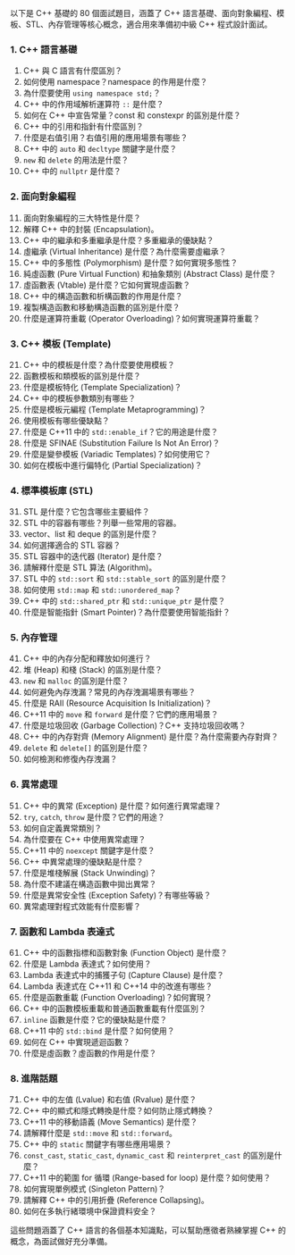 
以下是 C++ 基礎的 80 個面試題目，涵蓋了 C++ 語言基礎、面向對象編程、模板、STL、內存管理等核心概念，適合用來準備初中級 C++ 程式設計面試。

### 1. C++ 語言基礎

1. C++ 與 C 語言有什麼區別？
2. 如何使用 namespace？namespace 的作用是什麼？
3. 為什麼要使用 `using namespace std;`？
4. C++ 中的作用域解析運算符 `::` 是什麼？
5. 如何在 C++ 中宣告常量？const 和 constexpr 的區別是什麼？
6. C++ 中的引用和指針有什麼區別？
7. 什麼是右值引用？右值引用的應用場景有哪些？
8. C++ 中的 `auto` 和 `decltype` 關鍵字是什麼？
9. `new` 和 `delete` 的用法是什麼？
10. C++ 中的 `nullptr` 是什麼？

### 2. 面向對象編程

11. 面向對象編程的三大特性是什麼？
12. 解釋 C++ 中的封裝 (Encapsulation)。
13. C++ 中的繼承和多重繼承是什麼？多重繼承的優缺點？
14. 虛繼承 (Virtual Inheritance) 是什麼？為什麼需要虛繼承？
15. C++ 中的多態性 (Polymorphism) 是什麼？如何實現多態性？
16. 純虛函數 (Pure Virtual Function) 和抽象類別 (Abstract Class) 是什麼？
17. 虛函數表 (Vtable) 是什麼？它如何實現虛函數？
18. C++ 中的構造函數和析構函數的作用是什麼？
19. 複製構造函數和移動構造函數的區別是什麼？
20. 什麼是運算符重載 (Operator Overloading)？如何實現運算符重載？

### 3. C++ 模板 (Template)

21. C++ 中的模板是什麼？為什麼要使用模板？
22. 函數模板和類模板的區別是什麼？
23. 什麼是模板特化 (Template Specialization)？
24. C++ 中的模板參數類別有哪些？
25. 什麼是模板元編程 (Template Metaprogramming)？
26. 使用模板有哪些優缺點？
27. 什麼是 C++11 中的 `std::enable_if`？它的用途是什麼？
28. 什麼是 SFINAE (Substitution Failure Is Not An Error)？
29. 什麼是變參模板 (Variadic Templates)？如何使用它？
30. 如何在模板中進行偏特化 (Partial Specialization)？

### 4. 標準模板庫 (STL)

31. STL 是什麼？它包含哪些主要組件？
32. STL 中的容器有哪些？列舉一些常用的容器。
33. vector、list 和 deque 的區別是什麼？
34. 如何選擇適合的 STL 容器？
35. STL 容器中的迭代器 (Iterator) 是什麼？
36. 請解釋什麼是 STL 算法 (Algorithm)。
37. STL 中的 `std::sort` 和 `std::stable_sort` 的區別是什麼？
38. 如何使用 `std::map` 和 `std::unordered_map`？
39. C++ 中的 `std::shared_ptr` 和 `std::unique_ptr` 是什麼？
40. 什麼是智能指針 (Smart Pointer)？為什麼要使用智能指針？

### 5. 內存管理

41. C++ 中的內存分配和釋放如何進行？
42. 堆 (Heap) 和棧 (Stack) 的區別是什麼？
43. `new` 和 `malloc` 的區別是什麼？
44. 如何避免內存洩漏？常見的內存洩漏場景有哪些？
45. 什麼是 RAII (Resource Acquisition Is Initialization)？
46. C++11 中的 `move` 和 `forward` 是什麼？它們的應用場景？
47. 什麼是垃圾回收 (Garbage Collection)？C++ 支持垃圾回收嗎？
48. C++ 中的內存對齊 (Memory Alignment) 是什麼？為什麼需要內存對齊？
49. `delete` 和 `delete[]` 的區別是什麼？
50. 如何檢測和修復內存洩漏？

### 6. 異常處理

51. C++ 中的異常 (Exception) 是什麼？如何進行異常處理？
52. `try`, `catch`, `throw` 是什麼？它們的用途？
53. 如何自定義異常類別？
54. 為什麼要在 C++ 中使用異常處理？
55. C++11 中的 `noexcept` 關鍵字是什麼？
56. C++ 中異常處理的優缺點是什麼？
57. 什麼是堆棧解展 (Stack Unwinding)？
58. 為什麼不建議在構造函數中拋出異常？
59. 什麼是異常安全性 (Exception Safety)？有哪些等級？
60. 異常處理對程式效能有什麼影響？

### 7. 函數和 Lambda 表達式

61. C++ 中的函數指標和函數對象 (Function Object) 是什麼？
62. 什麼是 Lambda 表達式？如何使用？
63. Lambda 表達式中的捕獲子句 (Capture Clause) 是什麼？
64. Lambda 表達式在 C++11 和 C++14 中的改進有哪些？
65. 什麼是函數重載 (Function Overloading)？如何實現？
66. C++ 中的函數模板重載和普通函數重載有什麼區別？
67. `inline` 函數是什麼？它的優缺點是什麼？
68. C++11 中的 `std::bind` 是什麼？如何使用？
69. 如何在 C++ 中實現遞迴函數？
70. 什麼是虛函數？虛函數的作用是什麼？

### 8. 進階話題

71. C++ 中的左值 (Lvalue) 和右值 (Rvalue) 是什麼？
72. C++ 中的顯式和隱式轉換是什麼？如何防止隱式轉換？
73. C++11 中的移動語義 (Move Semantics) 是什麼？
74. 請解釋什麼是 `std::move` 和 `std::forward`。
75. C++ 中的 `static` 關鍵字有哪些應用場景？
76. `const_cast`, `static_cast`, `dynamic_cast` 和 `reinterpret_cast` 的區別是什麼？
77. C++11 中的範圍 for 循環 (Range-based for loop) 是什麼？如何使用？
78. 如何實現單例模式 (Singleton Pattern)？
79. 請解釋 C++ 中的引用折疊 (Reference Collapsing)。
80. 如何在多執行緒環境中保證資料安全？

這些問題涵蓋了 C++ 語言的各個基本知識點，可以幫助應徵者熟練掌握 C++ 的概念，為面試做好充分準備。
